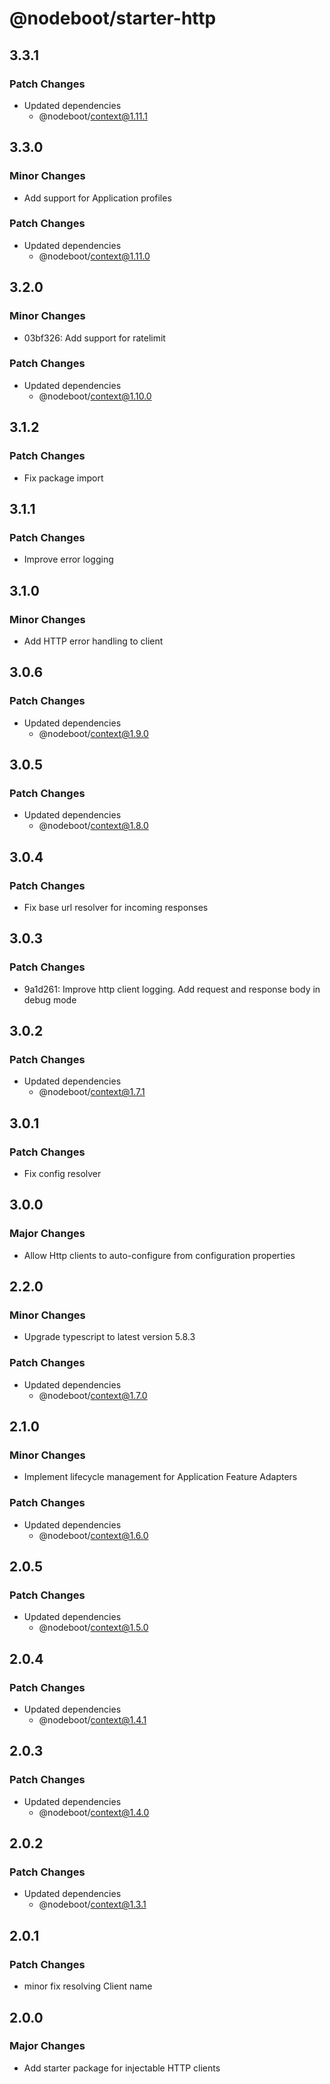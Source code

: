 # @nodeboot/starter-http

## 3.3.1

### Patch Changes

-   Updated dependencies
    -   @nodeboot/context@1.11.1

## 3.3.0

### Minor Changes

-   Add support for Application profiles

### Patch Changes

-   Updated dependencies
    -   @nodeboot/context@1.11.0

## 3.2.0

### Minor Changes

-   03bf326: Add support for ratelimit

### Patch Changes

-   Updated dependencies
    -   @nodeboot/context@1.10.0

## 3.1.2

### Patch Changes

-   Fix package import

## 3.1.1

### Patch Changes

-   Improve error logging

## 3.1.0

### Minor Changes

-   Add HTTP error handling to client

## 3.0.6

### Patch Changes

-   Updated dependencies
    -   @nodeboot/context@1.9.0

## 3.0.5

### Patch Changes

-   Updated dependencies
    -   @nodeboot/context@1.8.0

## 3.0.4

### Patch Changes

-   Fix base url resolver for incoming responses

## 3.0.3

### Patch Changes

-   9a1d261: Improve http client logging. Add request and response body in debug mode

## 3.0.2

### Patch Changes

-   Updated dependencies
    -   @nodeboot/context@1.7.1

## 3.0.1

### Patch Changes

-   Fix config resolver

## 3.0.0

### Major Changes

-   Allow Http clients to auto-configure from configuration properties

## 2.2.0

### Minor Changes

-   Upgrade typescript to latest version 5.8.3

### Patch Changes

-   Updated dependencies
    -   @nodeboot/context@1.7.0

## 2.1.0

### Minor Changes

-   Implement lifecycle management for Application Feature Adapters

### Patch Changes

-   Updated dependencies
    -   @nodeboot/context@1.6.0

## 2.0.5

### Patch Changes

-   Updated dependencies
    -   @nodeboot/context@1.5.0

## 2.0.4

### Patch Changes

-   Updated dependencies
    -   @nodeboot/context@1.4.1

## 2.0.3

### Patch Changes

-   Updated dependencies
    -   @nodeboot/context@1.4.0

## 2.0.2

### Patch Changes

-   Updated dependencies
    -   @nodeboot/context@1.3.1

## 2.0.1

### Patch Changes

-   minor fix resolving Client name

## 2.0.0

### Major Changes

-   Add starter package for injectable HTTP clients

